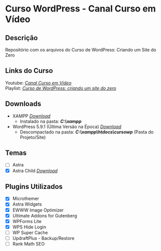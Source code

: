 # Curso WordPress - Canal Curso em Vídeo

## Descrição
Repositório com os arquivos do Curso de WordPress: Criando um Site do Zero

## Links do Curso
Youtube: *[Canal Curso em Vídeo](https://www.youtube.com/channel/UCrWvhVmt0Qac3HgsjQK62FQ)* \
Playlist: *[Curso de WordPress: criando um site do zero](https://www.youtube.com/playlist?list=PLHz_AreHm4dmDP_RWdiKekjTEmCuq_MW2)*

## Downloads
* XAMPP *[Download](https://www.apachefriends.org/pt_br/index.html)*
  * Instalado na pasta: ***C:\xampp***
* WordPress 5.9.1 (Última Versão na Época) *[Download](https://br.wordpress.org/download/)*
  * Descompactado na pasta: ***C:\xampp\htdocs\cursowp*** (Pasta do Projeto/Site)

## Temas
- [ ] Astra
- [x] Astra Child *[Download](https://wpastra.com/child-theme-generator/)*

## Plugins Utilizados
- [x] Microthemer
- [x] Astra Widgets
- [x] EWWW Image Optimizer
- [x] Ultimate Addons for Gutenberg
- [x] WPForms Lite
- [x] WPS Hide Login
- [ ] WP Super Cache
- [ ] UpdraftPlus - Backup/Restore
- [ ] Rank Math SEO

[^author]: 
    Daniel S. Barros
[^GitHub]:
    *[daniel-sbarros](https://github.com/daniel-sbarros/)*

